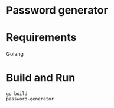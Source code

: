 # Password generator 


# Requirements 

Golang 

# Build and Run 

```console
go build 
password-generator
```
